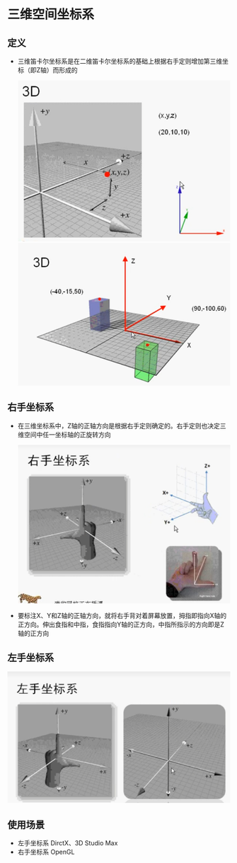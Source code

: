 # 三维空间坐标系

## 定义

+ 三维笛卡尔坐标系是在二维笛卡尔坐标系的基础上根据右手定则增加第三维坐标（即Z轴）而形成的

  ![3D坐标系](./images/3D坐标系.png)
  ![3D坐标系](./images/3D坐标系2.png)

## 右手坐标系

+ 在三维坐标系中，Z轴的正轴方向是根据右手定则确定的。右手定则也决定三维空间中任一坐标轴的正旋转方向

  ![右手坐标系](./images/右手坐标系.png)

+ 要标注X、Y和Z轴的正轴方向，就将右手背对着屏幕放置，拇指即指向X轴的正方向。伸出食指和中指，食指指向Y轴的正方向，中指所指示的方向即是Z轴的正方向

## 左手坐标系

  ![左手坐标系](./images/左手坐标系.png)

## 使用场景

+ 左手坐标系 DirctX、3D Studio Max
+ 右手坐标系 OpenGL
